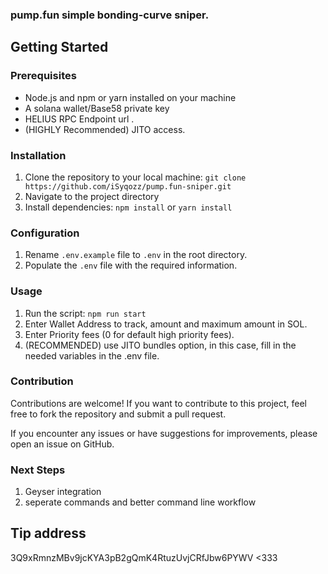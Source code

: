 ### pump.fun simple bonding-curve sniper.

## Getting Started

### Prerequisites

- Node.js and npm or yarn installed on your machine
- A solana wallet/Base58 private key
- HELIUS RPC Endpoint url .
- (HIGHLY Recommended) JITO access.

### Installation

1. Clone the repository to your local machine:
```git clone https://github.com/iSyqozz/pump.fun-sniper.git```
2.  Navigate to the project directory
3. Install dependencies:
```npm install``` or ```yarn install```

### Configuration

1. Rename `.env.example` file to `.env` in the root directory.
2. Populate the `.env` file with the required information.

### Usage

1. Run the script:
```npm run start```
2. Enter Wallet Address to track, amount and maximum amount in SOL.
3. Enter Priority fees (0 for default high priority fees).
4. (RECOMMENDED) use JITO bundles option, in this case, fill in the needed variables in the .env file.


### Contribution

Contributions are welcome! If you want to contribute to this project, feel free to fork the repository and submit a pull request.

If you encounter any issues or have suggestions for improvements, please open an issue on GitHub.


### Next Steps

1. Geyser integration
2. seperate commands and better command line workflow


## Tip address
3Q9xRmnzMBv9jcKYA3pB2gQmK4RtuzUvjCRfJbw6PYWV
<333